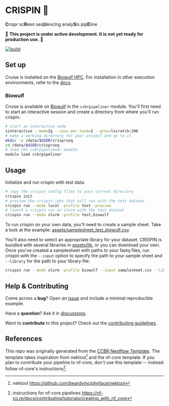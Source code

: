 # CRISPIN 🍪

**C**rispr sc**R**een seq**U**encIng analy**S**is pip**E**line

🚧 **This project is under active development. It is not yet ready for production use.** 🚧

[![build](https://github.com/CCBR/CRISPIN/actions/workflows/build.yml/badge.svg)](https://github.com/CCBR/CRISPIN/actions/workflows/build.yml)

## Set up

Cruise is installed on the [Biowulf HPC](#biowulf).
For installation in other execution environments,
refer to the [docs](https://ccbr.github.io/crispin).

### Biowulf

Cruise is available on [Biowulf](https://hpc.nih.gov/) in the `ccbrpipeliner` module.
You'll first need to start an interactive session and create a directory from where you'll run crispin.

```sh
# start an interactive node
sinteractive --mem=2g --cpus-per-task=2 --gres=lscratch:200
# make a working directory for your project and go to it
mkdir -p /data/$USER/crisprseq
cd /data/$USER/crisprseq
# load the ccbrpipeliener module
module load ccbrpipeliner
```

## Usage

Initialize and run crispin with test data:

```sh
# copy the crispin config files to your current directory
crispin init
# preview the crispin jobs that will run with the test dataset
crispin run --mode local -profile test -preview
# launch a crispin run on slurm with the test dataset
crispin run --mode slurm -profile test,biowulf
```

To run crispin on your own data, you'll need to create a sample sheet.
Take a look at the example:
[assets/samplesheet_test_biowulf.csv](assets/samplesheet_test_biowulf.csv).

You'll also need to select an appropriate library for your dataset.
CRISPIN is bundled with several libraries in [assets/lib](assets/lib),
or you can download your own.
Once you've created a samplesheet with paths to your fastq files,
run crispin with the `--input` option to specify the path to your sample sheet
and `--library` for the path to your library file:

```sh
crispin run --mode slurm -profile biowulf --input samplesheet.csv --library assets/lib/yusa_library.csv
```

## Help & Contributing

Come across a **bug**? Open an [issue](https://github.com/CCBR/CRISPIN/issues) and include a minimal reproducible example.

Have a **question**? Ask it in [discussions](https://github.com/CCBR/CRISPIN/discussions).

Want to **contribute** to this project? Check out the [contributing guidelines](docs/CONTRIBUTING.md).

## References

This repo was originally generated from the [CCBR Nextflow Template](https://github.com/CCBR/CCBR_NextflowTemplate).
The template takes inspiration from nektool[^1] and the nf-core template.
If you plan to contribute your pipeline to nf-core, don't use this template -- instead follow nf-core's instructions[^2].

[^1]: nektool https://github.com/beardymcjohnface/nektool
[^2]: instructions for nf-core pipelines https://nf-co.re/docs/contributing/tutorials/creating_with_nf_core
